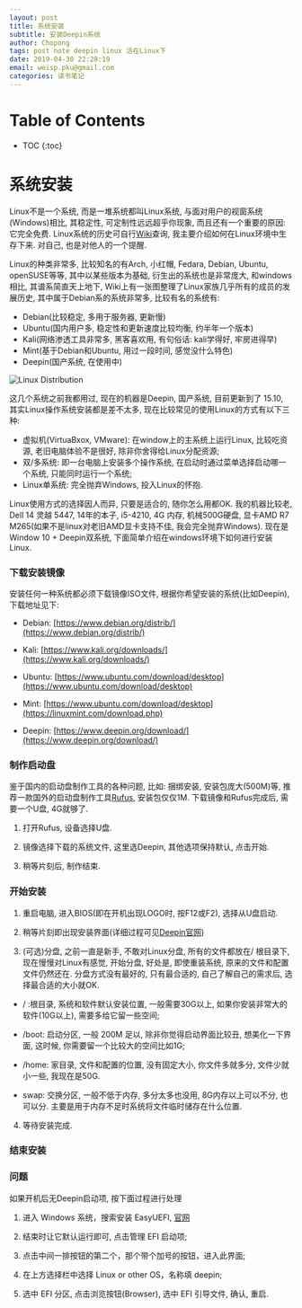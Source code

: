 ```yaml
---
layout: post
title: 系统安装
subtitle: 安装Deepin系统
author: Chopong
tags: post note deepin linux 活在Linux下
date: 2019-04-30 22:28:19
email: weisp.pku@gmail.com
categories: 读书笔记
---
```

# Table of Contents #
* TOC
{:toc}
# 系统安装 #

Linux不是一个系统, 而是一堆系统都叫Linux系统, 与面对用户的视窗系统(Windows)相比, 其稳定性, 可定制性远远超乎你现象, 而且还有一个重要的原因: 它完全免费. Linux系统的历史可自行[Wiki](https://en.wikipedia.org/wiki/Linux)查询, 我主要介绍如何在Linux环境中生存下来. 对自己, 也是对他人的一个提醒.

Linux的种类非常多, 比较知名的有Arch, 小红帽, Fedara, Debian, Ubuntu, openSUSE等等, 其中以某些版本为基础, 衍生出的系统也是非常庞大, 和windows相比, 其谱系简直天上地下, Wiki上有一张图整理了Linux家族几乎所有的成员的发展历史, 其中属于Debian系的系统非常多, 比较有名的系统有:
* Debian(比较稳定, 多用于服务器, 更新慢)
* Ubuntu(国内用户多, 稳定性和更新速度比较均衡, 约半年一个版本)
* Kali(网络渗透工具非常多, 黑客喜欢用, 有句俗话: kali学得好, 牢房进得早)
* Mint(基于Debian和Ubuntu, 用过一段时间, 感觉没什么特色)
* Deepin(国产系统, 在使用中)

![Linux Distribution](https://en.wikipedia.org/wiki/Linux_distribution#/media/File:Linux_Distribution_Timeline.svg)


这几个系统之前我都用过, 现在的机器是Deepin, 国产系统, 目前更新到了 15.10, 其实Linux操作系统安装都是差不太多, 现在比较常见的使用Linux的方式有以下三种:
* 虚拟机(VirtuaBxox, VMware): 在window上的主系统上运行Linux, 比较吃资源, 老旧电脑体验不是很好, 除非你舍得给Linux分配资源;
* 双/多系统: 即一台电脑上安装多个操作系统, 在启动时通过菜单选择启动哪一个系统, 只能同时运行一个系统;
* Linux单系统: 完全抛弃Windows, 投入Linux的怀抱.

Linux使用方式的选择因人而异, 只要是适合的, 随你怎么用都OK. 我的机器比较老, Dell 14 灵越 5447, 14年的本子, i5-4210, 4G 内存, 机械500G硬盘, 显卡AMD R7 M265(如果不是linux对老旧AMD显卡支持不佳, 我会完全抛弃Windows). 现在是Window 10 + Deepin双系统, 下面简单介绍在windows环境下如何进行安装Linux.

### 下载安装镜像 ###

安装任何一种系统都必须下载镜像ISO文件, 根据你希望安装的系统(比如Deepin), 下载地址见下:

* Debian: [https://www.debian.org/distrib/](https://www.debian.org/distrib/)

* Kali: [https://www.kali.org/downloads/](https://www.kali.org/downloads/)

* Ubuntu: [https://www.ubuntu.com/download/desktop](https://www.ubuntu.com/download/desktop)

* Mint: [https://www.ubuntu.com/download/desktop](https://linuxmint.com/download.php)

* Deepin: [https://www.deepin.org/download/](https://www.deepin.org/download/)

### 制作启动盘 ###

  鉴于国内的启动盘制作工具的各种问题, 比如: 捆绑安装, 安装包庞大(500M)等, 推荐一款国外的启动盘制作工具[Rufus](https://rufus.ie/), 安装包仅仅1M.
  下载镜像和Rufus完成后, 需要一个U盘, 4G就够了.

1. 打开Rufus, 设备选择U盘.

2. 镜像选择下载的系统文件, 这里选Deepin, 其他选项保持默认, 点击开始.

3. 稍等片刻后, 制作结束.

### 开始安装 ###

1. 重启电脑, 进入BIOS(即在开机出现LOGO时, 按F12或F2), 选择从U盘启动.

2. 稍等片刻即出现安装界面(详细过程可见[Deepin官网](https://www.deepin.org/installation/))

3. (可选)分盘, 之前一直是新手, 不敢对Linux分盘, 所有的文件都放在/ 根目录下, 现在慢慢对Linux有感觉, 开始分盘, 好处是, 即使重装系统, 原来的文件和配置文件仍然还在. 分盘方式没有最好的, 只有最合适的, 自己了解自己的需求后, 选择最合适的大小就OK.

* / :根目录, 系统和软件默认安装位置, 一般需要30G以上, 如果你安装非常大的软件(10G以上), 需要多给它留一些空间;

* /boot: 启动分区, 一般 200M 足以, 除非你觉得启动界面比较丑, 想美化一下界面, 这时候, 你需要留一个比较大的空间比如1G;

* /home: 家目录, 文件和配置的位置, 没有固定大小, 你文件多就多分, 文件少就小一些, 我现在是50G.

* swap: 交换分区, 一般不低于内存, 多分太多也没用, 8G内存以上可以不分, 也可以分. 主要是用于内存不足时系统将文件临时储存在什么位置.

4. 等待安装完成.

### 结束安装 ###

### 问题 ###

如果开机后无Deepin启动项, 按下面过程进行处理

1. 进入 Windows 系统，搜索安装 EasyUEFI, [官网](http://www.easyuefi.com/index-cn.html)

2. 结束时让它默认运行即可, 点击管理 EFI 启动项;

3. 点击中间一排按钮的第二个，那个带个加号的按钮，进入此界面;

4. 在上方选择栏中选择 Linux or other OS，名称填 deepin;

5. 选中 EFI 分区, 点击浏览按钮(Browser), 选中 EFI 引导文件, 确认, 重启.

